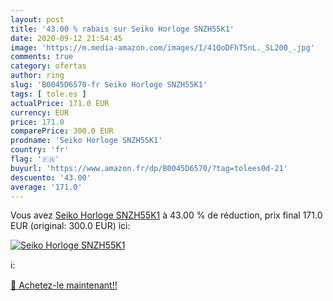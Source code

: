```yaml
---
layout: post
title: '43.00 % rabais sur Seiko Horloge SNZH55K1'
date: 2020-09-12 21:54:45
image: 'https://m.media-amazon.com/images/I/41QoDFhT5nL._SL200_.jpg'
comments: true
category: ofertas
author: ring
slug: 'B0045D6570-fr Seiko Horloge SNZH55K1'
tags: [ tole.es ]
actualPrice: 171.0 EUR
currency: EUR
price: 171.0
comparePrice: 300.0 EUR
prodname: 'Seiko Horloge SNZH55K1'
country: 'fr'
flag: '🇫🇷'
buyurl: 'https://www.amazon.fr/dp/B0045D6570/?tag=tolees0d-21'
descuento: '43.00'
average: '171.0'
---
```


Vous avez [Seiko Horloge SNZH55K1](https://www.amazon.fr/dp/B0045D6570/?tag=tolees0d-21)  à  43.00 % de réduction, prix final  171.0 EUR (original: 300.0 EUR) ici:

[![Seiko Horloge SNZH55K1](https://m.media-amazon.com/images/I/41QoDFhT5nL._SL200_.jpg)](https://www.amazon.fr/dp/B0045D6570/?tag=tolees0d-21)

ℹ️:


[🛒 Achetez-le maintenant!!](https://www.amazon.fr/dp/B0045D6570/?tag=tolees0d-21)
